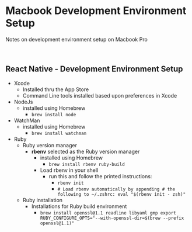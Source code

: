 # Macbook Development Environment Setup
Notes on development environment setup on Macbook Pro

<br>

## React Native - Development Environment Setup
- Xcode
  - Installed thru the App Store
  - Command Line tools installed based upon preferences in Xcode
- NodeJs
  - installed using Homebrew 
    - ```brew install node```
- WatchMan
  - installed using Homebrew
    - ```brew install watchman```
- Ruby
  - Ruby version manager
    - **rbenv** selected as the Ruby version manager
      - installed using Homebrew
        - ```brew install rbenv ruby-build```    
      - Load rbenv in your shell
        - run this and follow the printed instructions:
          - ```rbenv init```
          - ```# Load rbenv automatically by appending # the following to ~/.zshrc: eval "$(rbenv init - zsh)"```
  - Ruby installation
    - Installations for Ruby build environment
      - ```brew install openssl@1.1 readline libyaml gmp export RUBY_CONFIGURE_OPTS="--with-openssl-dir=$(brew --prefix openssl@1.1)"```
